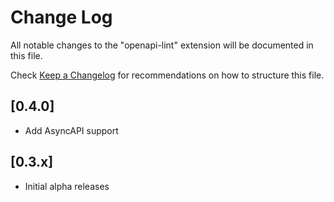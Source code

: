 # Change Log
All notable changes to the "openapi-lint" extension will be documented in this file.

Check [Keep a Changelog](http://keepachangelog.com/) for recommendations on how to structure this file.

## [0.4.0]
- Add AsyncAPI support

## [0.3.x]
- Initial alpha releases
